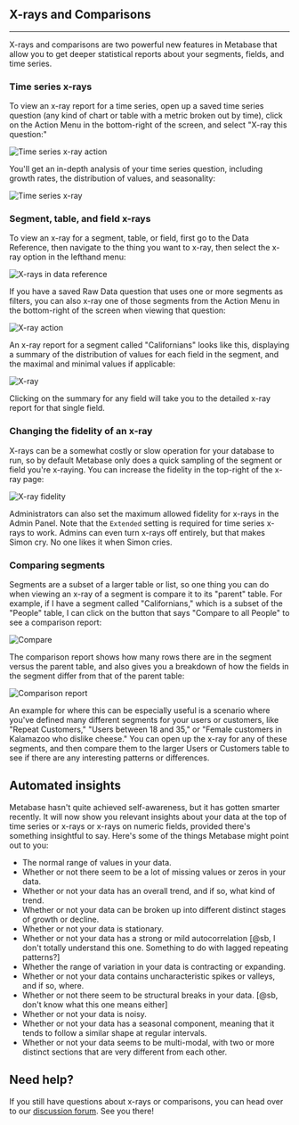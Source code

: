 ## X-rays and Comparisons
---
X-rays and comparisons are two powerful new features in Metabase that allow you to get deeper statistical reports about your segments, fields, and time series.

### Time series x-rays

To view an x-ray report for a time series, open up a saved time series question (any kind of chart or table with a metric broken out by time), click on the Action Menu in the bottom-right of the screen, and select "X-ray this question:"

![Time series x-ray action](images/x-ray-action-time-series.png)

You'll get an in-depth analysis of your time series question, including growth rates, the distribution of values, and seasonality:

![Time series x-ray](images/x-ray-time-series.png)

### Segment, table, and field x-rays
To view an x-ray for a segment, table, or field, first go to the Data Reference, then navigate to the thing you want to x-ray, then select the x-ray option in the lefthand menu:

![X-rays in data reference](images/x-ray-data-reference.png)

If you have a saved Raw Data question that uses one or more segments as filters, you can also x-ray one of those segments from the Action Menu in the bottom-right of the screen when viewing that question:

![X-ray action](images/x-ray-action.png)

An x-ray report for a segment called "Californians" looks like this, displaying a summary of the distribution of values for each field in the segment, and the maximal and minimal values if applicable:

![X-ray](images/x-ray.png)

Clicking on the summary for any field will take you to the detailed x-ray report for that single field.

### Changing the fidelity of an x-ray

X-rays can be a somewhat costly or slow operation for your database to run, so by default Metabase only does a quick sampling of the segment or field you're x-raying. You can increase the fidelity in the top-right of the x-ray page:

![X-ray fidelity](images/x-ray-fidelity.png)

Administrators can also set the maximum allowed fidelity for x-rays in the Admin Panel. Note that the `Extended` setting is required for time series x-rays to work. Admins can even turn x-rays off entirely, but that makes Simon cry. No one likes it when Simon cries.

### Comparing segments

Segments are a subset of a larger table or list, so one thing you can do when viewing an x-ray of a segment is compare it to its "parent" table. For example, if I have a segment called "Californians," which is a subset of the "People" table, I can click on the button that says "Compare to all People" to see a comparison report:

![Compare](images/x-ray-compare-button.png)

The comparison report shows how many rows there are in the segment versus the parent table, and also gives you a breakdown of how the fields in the segment differ from that of the parent table:

![Comparison report](images/x-ray-comparison.png)

An example for where this can be especially useful is a scenario where you've defined many different segments for your users or customers, like "Repeat Customers," "Users between 18 and 35," or "Female customers in Kalamazoo who dislike cheese." You can open up the x-ray for any of these segments, and then compare them to the larger Users or Customers table to see if there are any interesting patterns or differences.

## Automated insights
Metabase hasn't quite achieved self-awareness, but it has gotten smarter recently. It will now show you relevant insights about your data at the top of time series or x-rays or x-rays on numeric fields, provided there's something insightful to say. Here's some of the things Metabase might point out to you:

- The normal range of values in your data.
- Whether or not there seem to be a lot of missing values or zeros in your data.
- Whether or not your data has an overall trend, and if so, what kind of trend.
- Whether or not your data can be broken up into different distinct stages of growth or decline.
- Whether or not your data is stationary.
- Whether or not your data has a strong or mild autocorrelation [@sb, I don't totally understand this one. Something to do with lagged repeating patterns?]
- Whether the range of variation in your data is contracting or expanding.
- Whether or not your data contains uncharacteristic spikes or valleys, and if so, where.
- Whether or not there seem to be structural breaks in your data. [@sb, don't know what this one means either]
- Whether or not your data is noisy.
- Whether or not your data has a seasonal component, meaning that it tends to follow a similar shape at regular intervals.
- Whether or not your data seems to be multi-modal, with two or more distinct sections that are very different from each other.

## Need help?
If you still have questions about x-rays or comparisons, you can head over to our [discussion forum](http://discourse.metabase.com/). See you there!
